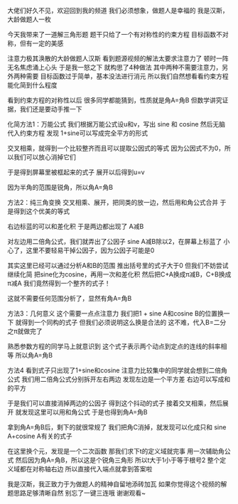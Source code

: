 大佬们好久不见，欢迎回到我的频道
我们必须想象，做题人是幸福的
我是汉斯，大龄做题人一枚

今天我带来了一道解三角形题
题干只给了一个有对称性的约束方程
目标函数不对称，但有一定的美感

注意力极其涣散的大龄做题人汉斯
看到题源视频的解法太要求注意力了
顿时一阵无名焦虑涌上心头
于是我一怒之下
就构思了4种做法
其中两种不需要注意力，另外两种需要
目标函数过于简单，基本没法进行消元
所以我们自然想看看约束方程能化简到什么程度

看到约束方程的对称性以后
很多同学都能猜到，性质就是角A=角B
但数学讲究证据，我们还是要动手推一下

化简方法1：万能公式
我们根据万能公式设u和v，写出 sine 和 cosine
然后无脑代入约束方程
发现 1+sine可以写成完全平方的形式

交叉相乘，就得到一个比较整齐而且可以提取公因式的等式
因为公因式不为0，所以我们可以放心消掉它们

于是得到屏幕里被框起来的式子
展开以后得到u=v

因为半角的范围是锐角，所以角A=角B

方法2：纯三角变换
交叉相乘、展开，把同类的放一边，然后用和角公式合并
于是得到这个优美的等式

右边标蓝的可以和差化积
于是两边都出现了 A减B

对左边用二倍角公式，我们就弄出了公因子
sine A减B除以2，在屏幕上标蓝了
小心了，这里不要轻易干掉公因子，因为公因子可能是0

其实这里已经可以通过分析A和B的范围
推出括号里的式子大于0
但我们不妨尝试继续化简
把sine化为cosine，再用一次和差化积
然后把C+A换成π减B，C+B换成π减A
我们竟然得到一个整齐的式子！

这就不需要任何范围分析了，显然有角A=角B

方法3：几何意义
这个需要一点点注意力
我们把1 + sine A和cosine B的位置换一下
就得到一个同构的式子
但我们必须说明这么换是合法的
这不难，代入B=二分之π就做完了

熟悉参数方程的同学马上就意识到
这个式子表示两个动点到定点的连线的斜率相等
所以角A=角B

方法4
看到式子只出现了1+sine和cosine
注意力比较集中的同学就会想到二倍角公式
我们用二倍角公式分别拆开左右两边
发现左边是一个平方差
右边可以写成和的平方

于是我们可以直接消掉两边的公因子
得到这个抖动的式子
接着交叉相乘，然后展开
就发现这里可以用和角公式
于是也得到角A=角B

拿到角A=角B后，剩下的就很常规了
我们把角C消掉，就发现可以化成只和 sine A+cosine A有关的式子

在这里换个元，发现是一个二次函数
那我们求下t的定义域就完事
用一次辅助角公式
然后因为角A=角B，所以这是个锐角三角形
所以t大于1小于等于根号2
整个定义域都在对称轴右边
所以直接代入端点就拿到答案啦

我是汉斯，我正致力于为做题人的精神自留地添砖加瓦
如果你觉得这个视频的解题思路足够清晰自然
别忘了一键三连哦
谢谢观看~
